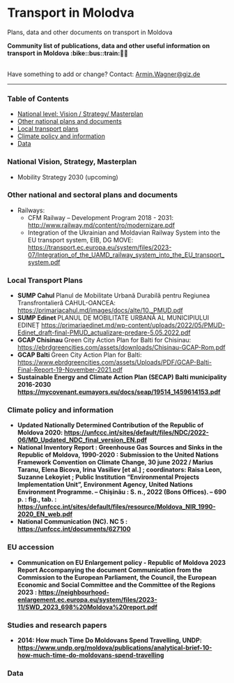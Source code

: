# Transport in Molodva
Plans, data and other documents on transport in Moldova

<b> 
Community list of publications, data and other useful information on transport in Moldova :bike::bus::train:🌳🚊
</b><br><br>

Have something to add or change? Contact: Armin.Wagner@giz.de

------------------------------

### Table of Contents

- [National level: Vision / Strategy/ Masterplan](#National-Vision-Strategy-Masterplan)
- [Other national plans and documents](#Other-national-plans-and-documents)
- [Local transport plans](#Local-Transport-Plans)
- [Climate policy and information](#Climate-policy-and-information)
- [Data](#data)

### National Vision, Strategy, Masterplan <a name="National-Vision-Strategy-Masterplan"></a>

- Mobility Strategy 2030 (upcoming)

### Other national and sectoral plans and documents <a name="Other-national-plans-and-documents"></a>

- Railways:
    - CFM Railway – Development Program 2018 - 2031: http://www.railway.md/content/ro/modernizare.pdf
    - Integration of the Ukrainian and Moldavian Railway System into the EU transport system, EIB, DG MOVE: https://transport.ec.europa.eu/system/files/2023-07/Integration_of_the_UAMD_railway_system_into_the_EU_transport_system.pdf

### Local Transport Plans <a name="Local-Transport-Plans"></a>

- <b> SUMP Cahul </b> Planul de Mobilitate Urbană Durabilă pentru Regiunea Transfrontalieră CAHUL-OANCEA: https://primariacahul.md/images/docs/alte/10._PMUD.pdf 
- <b> SUMP Edinet </b> PLANUL DE MOBILITATE URBANĂ AL MUNICIPIULUI EDINEȚ https://primariaedinet.md/wp-content/uploads/2022/05/PMUD-Edinet_draft-final-PMUD_actualizare-predare-5.05.2022.pdf
- <b> GCAP Chisinau </b> Green City Action Plan for Balti for Chisinau: https://ebrdgreencities.com/assets/downloads/Chisinau-GCAP-Rom.pdf
- <b> GCAP Balti </b>  Green City Action Plan for Balti: https://www.ebrdgreencities.com/assets/Uploads/PDF/GCAP-Balti-Final-Report-19-November-2021.pdf
- <b> Sustainable Energy and Climate Action Plan (SECAP) Balti municipality 2016-2030 https://mycovenant.eumayors.eu/docs/seap/19514_1459614153.pdf

### Climate policy and information <a name="Climate-policy-and-information"></a>
- <b> Updated Nationally Determined Contribution of the Republic of Moldova </b> 2020: https://unfccc.int/sites/default/files/NDC/2022-06/MD_Updated_NDC_final_version_EN.pdf
- <b> National Inventory Report </b> : Greenhouse Gas Sources and Sinks in the Republic of Moldova, 1990-2020 : Submission to the United Nations Framework Convention on Climate Change, 30 june 2022 / Marius Taranu, Elena Bicova, Irina Vasiliev [et al.] ; coordinators: Raisa Leon, Suzanne Lekoyiet ; 
Public Institution “Environmental Projects Implementation Unit”, Environment Agency, United Nations Environment Programme. – Chişinău : S. n., 
2022 (Bons Offices). – 690 p. : fig., tab. : https://unfccc.int/sites/default/files/resource/Moldova_NIR_1990-2020_EN_web.pdf
- <b> National Communication (NC). NC 5 </b> : https://unfccc.int/documents/627100

### EU accession

- Communication on EU Enlargement policy - Republic of Moldova 2023 Report Accompanying the document Communication from the Commission to the European Parliament, the Council, the European Economic and Social Committee and the Committee of the Regions 2023 :  https://neighbourhood-enlargement.ec.europa.eu/system/files/2023-11/SWD_2023_698%20Moldova%20report.pdf

### Studies and research papers

- 2014: How much Time Do Moldovans Spend Travelling, UNDP: https://www.undp.org/moldova/publications/analytical-brief-10-how-much-time-do-moldovans-spend-travelling

### Data <a name="Data"></a>

